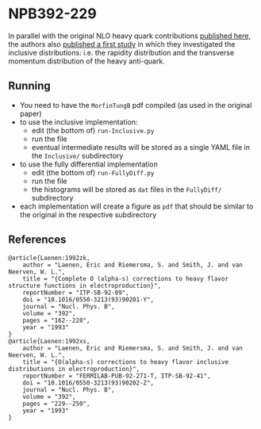 # NPB392-229

In parallel with the original NLO heavy quark contributions [published here](https://inspirehep.net/literature/335018), the authors also [published a first study](https://inspirehep.net/literature/339361) in which they investigated the inclusive distributions: i.e. the rapidity distribution and the transverse momentum distribution of the heavy anti-quark.

## Running

- You need to have the `MorfinTungB` pdf compiled (as used in the original paper)
- to use the inclusive implementation:
  - edit (the bottom of) `run-Inclusive.py`
  - run the file
  - eventual intermediate results will be stored as a single YAML file in the `Inclusive/` subdirectory
- to use the fully differential implementation
  - edit (the bottom of) `run-FullyDiff.py`
  - run the file
  - the histograms will be stored as `dat` files in the `FullyDiff/` subdirectory
- each implementation will create a figure as `pdf` that should be similar to the original in the respective subdirectory

## References

```
@article{Laenen:1992zk,
    author = "Laenen, Eric and Riemersma, S. and Smith, J. and van Neerven, W. L.",
    title = "{Complete O (alpha-s) corrections to heavy flavor structure functions in electroproduction}",
    reportNumber = "ITP-SB-92-09",
    doi = "10.1016/0550-3213(93)90201-Y",
    journal = "Nucl. Phys. B",
    volume = "392",
    pages = "162--228",
    year = "1993"
}
@article{Laenen:1992xs,
    author = "Laenen, Eric and Riemersma, S. and Smith, J. and van Neerven, W. L.",
    title = "{O(alpha-s) corrections to heavy flavor inclusive distributions in electroproduction}",
    reportNumber = "FERMILAB-PUB-92-271-T, ITP-SB-92-41",
    doi = "10.1016/0550-3213(93)90202-Z",
    journal = "Nucl. Phys. B",
    volume = "392",
    pages = "229--250",
    year = "1993"
}
```